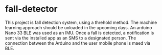 # fall-detector
This project is fall detection system, using a threhold method. The machine learning approach should be uoloaded in the upcoming days. An arduino Nano 33 BLE was used as an IMU.
Once a fall is detected, a notification is sent via the installed app as an SMS to a designated person. 
The connection between the Arduino and the user mobile phone is maed via BLE.
